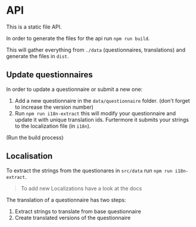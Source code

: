 # API

This is a static file API.

In order to generate the files for the api run `npm run build`.

This will gather everything from `./data` (questionnaires, translations) and generate the files in `dist`.

## Update questionnaires

In order to update a questionnaire or submit a new one:

1. Add a new questionnaire in the `data/questionnaire` folder. (don't forget to increase the version number)
2. Run `npm run i18n-extract` this will modify your questionnaire and update it with unique translation ids. Furtermore it submits your strings to the localization file (in `i18n`).

(Run the build process)

## Localisation

To extract the strings from the questionares in `src/data` run `npm run i18n-extract`.

> To add new Localizations have a look at the docs

The translation of a questionnaire has two steps:

1. Extract strings to translate from base questionnaire
2. Create translated versions of the questionnaire
